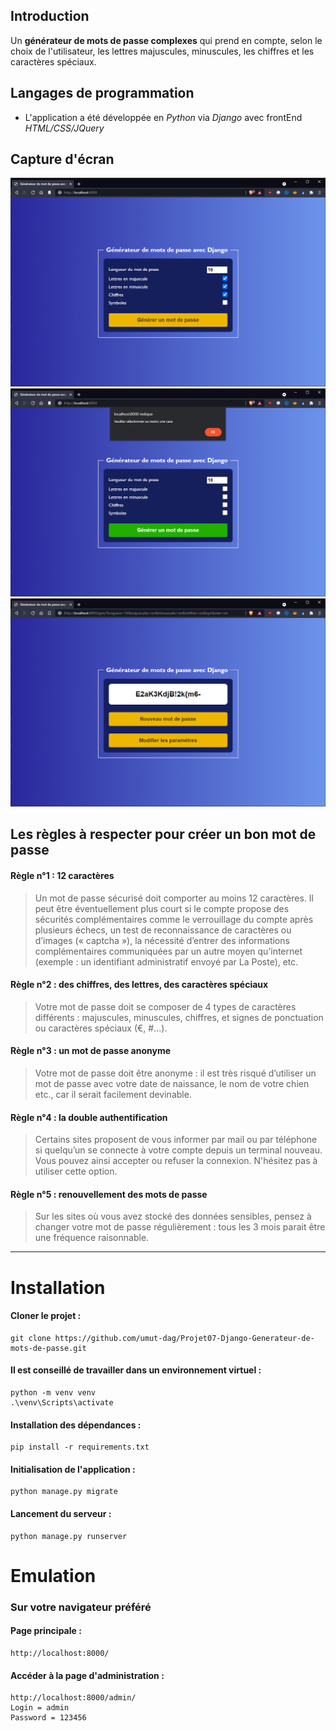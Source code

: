 
## Introduction
Un **générateur de mots de passe complexes** qui prend en compte, selon le choix de l'utilisateur, les lettres majuscules, minuscules, les chiffres et les caractères spéciaux.

##  Langages de programmation
- L'application a été développée en *Python* via *Django* avec frontEnd *HTML/CSS/JQuery*


## Capture d'écran
<img src="https://raw.githubusercontent.com/umut-dag/Projet07-Django-Generateur-de-mots-de-passe/main/screenshots/2021-09-04_042436.jpg" alt="Capture d'écran"/>

<img src="https://raw.githubusercontent.com/umut-dag/Projet07-Django-Generateur-de-mots-de-passe/main/screenshots/2021-09-04_042449.jpg" alt="Capture d'écran"/>

<img src="https://raw.githubusercontent.com/umut-dag/Projet07-Django-Generateur-de-mots-de-passe/main/screenshots/2021-09-04_042727.jpg" alt="Capture d'écran"/>


## Les règles à respecter pour créer un bon mot de passe

#### Règle n°1 : 12 caractères
> Un mot de passe sécurisé doit comporter au moins 12 caractères. Il peut être éventuellement plus court si le compte propose des sécurités complémentaires comme le verrouillage du compte après plusieurs échecs, un test de reconnaissance de caractères ou d’images (« captcha »), la nécessité d’entrer des informations complémentaires communiquées par un autre moyen qu’internet (exemple : un identifiant administratif envoyé par La Poste), etc.

#### Règle n°2 : des chiffres, des lettres, des caractères spéciaux
> Votre mot de passe doit se composer de 4 types de caractères différents : majuscules, minuscules, chiffres, et signes de ponctuation ou caractères spéciaux (€, #...).

#### Règle n°3 : un mot de passe anonyme
> Votre mot de passe doit être anonyme : il est très risqué d’utiliser un mot de passe avec votre date de naissance, le nom de votre chien etc., car il serait facilement devinable.

#### Règle n°4 : la double authentification
> Certains sites proposent de vous informer par mail ou par téléphone si quelqu’un se connecte à votre compte depuis un terminal nouveau. Vous pouvez ainsi accepter ou refuser la connexion. N'hésitez pas à utiliser cette option.

#### Règle n°5 : renouvellement des mots de passe
> Sur les sites où vous avez stocké des données sensibles, pensez à changer votre mot de passe régulièrement : tous les 3 mois parait être une fréquence raisonnable.

---

# Installation

#### Cloner le projet :
```
git clone https://github.com/umut-dag/Projet07-Django-Generateur-de-mots-de-passe.git
```

#### Il est conseillé de travailler dans un environnement virtuel :
```
python -m venv venv
.\venv\Scripts\activate
```

#### Installation des dépendances :
```
pip install -r requirements.txt
```

#### Initialisation de l'application :
```
python manage.py migrate
```

#### Lancement du serveur :
```
python manage.py runserver
```


# Emulation

### Sur votre navigateur préféré

#### Page principale :
```
http://localhost:8000/
```

####  Accéder à la page d'administration :
```
http://localhost:8000/admin/
Login = admin
Password = 123456
```
